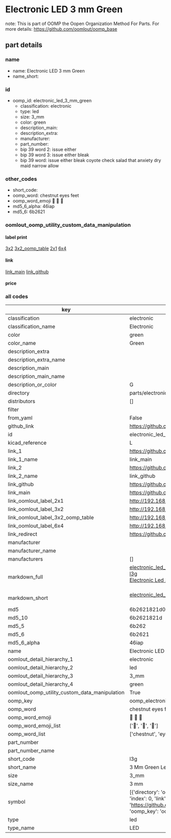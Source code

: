 # Electronic LED 3 mm Green  

note: This is part of OOMP the Oopen Organization Method For Parts. For more details: https://github.com/oomlout/oomp_base

##  part details
  







### name
* name: Electronic LED 3 mm Green
* name_short: 
### id
* oomp_id: electronic_led_3_mm_green
  * classification: electronic
  * type: led
  * size: 3_mm
  * color: green
  * description_main: 
  * description_extra: 
  * manufacturer: 
  * part_number: 
  * bip 39 word 2: issue either
  * bip 39 word 3: issue either bleak
  * bip 39 word: issue either bleak coyote check salad that anxiety dry maid narrow allow

### other_codes
* short_code: 
* oomp_word: chestnut eyes feet
* oomp_word_emoji :chestnut: :eyes: :feet:
* md5_6_alpha: 46iap
* md5_6: 6b2621






### oomlout_oomp_utility_custom_data_manipulation
#### label print
[3x2](http://192.168.1.245:1112/?label=oomp%2046iap)
[3x2_oomp_table](http://192.168.1.108:1112/?label=oomp%2046iap)
[2x1](http://192.168.1.242:1112/?label=oomp%2046iap)
[6x4](http://192.168.1.55:1112/?label=oomp%2046iap)    

#### link

[link_main](https://github.com/oomlout/oomlout_oomp_version_1_messy/tree/main/parts/electronic_led_3_mm_green) [link_github](https://github.com/oomlout/oomlout_oomp_version_1_messy/tree/main/parts/electronic_led_3_mm_green)                             

#### price







### all codes 
| key | value |  
| --- | --- |  
| classification | electronic |  
| classification_name | Electronic |  
| color | green |  
| color_name | Green |  
| description_extra |  |  
| description_extra_name |  |  
| description_main |  |  
| description_main_name |  |  
| description_or_color | G  |  
| directory | parts/electronic_led_3_mm_green |  
| distributors | [] |  
| filter |  |  
| from_yaml | False |  
| github_link | https://github.com/oomlout/oomlout_oomp_part_src/tree/main/parts/electronic_led_3_mm_green |  
| id | electronic_led_3_mm_green |  
| kicad_reference | L |  
| link_1 | https://github.com/oomlout/oomlout_oomp_version_1_messy/tree/main/parts/electronic_led_3_mm_green |  
| link_1_name | link_main |  
| link_2 | https://github.com/oomlout/oomlout_oomp_version_1_messy/tree/main/parts/electronic_led_3_mm_green |  
| link_2_name | link_github |  
| link_github | https://github.com/oomlout/oomlout_oomp_version_1_messy/tree/main/parts/electronic_led_3_mm_green |  
| link_main | https://github.com/oomlout/oomlout_oomp_version_1_messy/tree/main/parts/electronic_led_3_mm_green |  
| link_oomlout_label_2x1 | http://192.168.1.242:1112/?label=oomp%2046iap |  
| link_oomlout_label_3x2 | http://192.168.1.245:1112/?label=oomp%2046iap |  
| link_oomlout_label_3x2_oomp_table | http://192.168.1.108:1112/?label=oomp%2046iap |  
| link_oomlout_label_6x4 | http://192.168.1.55:1112/?label=oomp%2046iap |  
| link_redirect | https://github.com/oomlout/oomlout_oomp_version_1_messy/tree/main/parts/electronic_led_3_mm_green |  
| manufacturer |  |  
| manufacturer_name |  |  
| manufacturers | [] |  
| markdown_full | [electronic_led_3_mm_green](none)<br>[l3g](none)<br>[Electronic Led 3 Mm Green](none)<br><br> |  
| markdown_short | [electronic_led_3_mm_green](none)<br><br> |  
| md5 | 6b2621821d0a1bfef913831a2f11c3b5 |  
| md5_10 | 6b2621821d |  
| md5_5 | 6b262 |  
| md5_6 | 6b2621 |  
| md5_6_alpha | 46iap |  
| name | Electronic LED 3 mm Green |  
| oomlout_detail_hierarchy_1 | electronic |  
| oomlout_detail_hierarchy_2 | led |  
| oomlout_detail_hierarchy_3 | 3_mm |  
| oomlout_detail_hierarchy_4 | green |  
| oomlout_oomp_utility_custom_data_manipulation | True |  
| oomp_key | oomp_electronic_led_3_mm_green |  
| oomp_word | chestnut eyes feet |  
| oomp_word_emoji | :chestnut: :eyes: :feet: |  
| oomp_word_emoji_list | [':chestnut:', ':eyes:', ':feet:'] |  
| oomp_word_list | ['chestnut', 'eyes', 'feet'] |  
| part_number |  |  
| part_number_name |  |  
| short_code | l3g |  
| short_name | 3 Mm Green Led |  
| size | 3_mm |  
| size_name | 3 mm |  
| symbol | [{'directory': 'oomlout_oomp_symbol_bot/symbols/kicad_device_led//working/working.kicad_sym', 'index': 0, 'link': 'https://github.com/oomlout/oomlout_oomp_symbol_bot/tree/main/symbols/kicad_device_led', 'oomp_key': 'oomp_kicad_device_led'}] |  
| type | led |  
| type_name | LED |  
